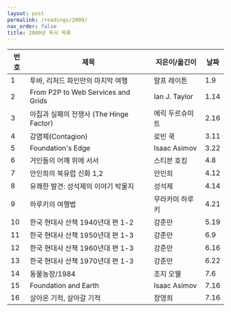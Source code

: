 ```yaml
---
layout: post
permalink: /readings/2009/
nav_order: false
title: 2009년 독서 목록
---
```


번호 | 제목 | 지은이/옮긴이 | 날짜
-----|------|---------------|------
1 | 투바, 리처드 파인만의 마지막 여행 | 랄프 레이튼 | 1.9
2 | From P2P to Web Services and Grids | Ian J. Taylor | 1.14
3 | 아집과 실패의 전쟁사 (The Hinge Factor) | 에릭 두르슈미트 | 2.16
4 | 감염체(Contagion) | 로빈 쿡 | 3.11
5 | Foundation's Edge | Isaac Asimov | 3.22
6 | 거인들의 어깨 위에 서서 | 스티븐 호킹 | 4.8
7 | 안인희의 북유럽 신화 1,2 | 안인희 | 4.12
8 | 유쾌한 발견: 성석제의 이야기 박물지 | 성석제 | 4.14
9 | 하루키의 여행법 | 무라카미 하루키 | 4.21
10 | 한국 현대사 산책 1940년대 편 1-2 | 강준만 | 5.19
11 | 한국 현대사 산책 1950년대 편 1-3 | 강준만 | 6.9
12 | 한국 현대사 산책 1960년대 편 1-3 | 강준만 | 6.16
13 | 한국 현대사 산책 1970년대 편 1-3 | 강준만 | 6.22
14 | 동물농장/1984 | 조지 오웰 | 7.6
15 | Foundation and Earth | Isaac Asimov | 7.16
16 | 살아온 기적, 살아갈 기적 | 장영희 | 7.16

